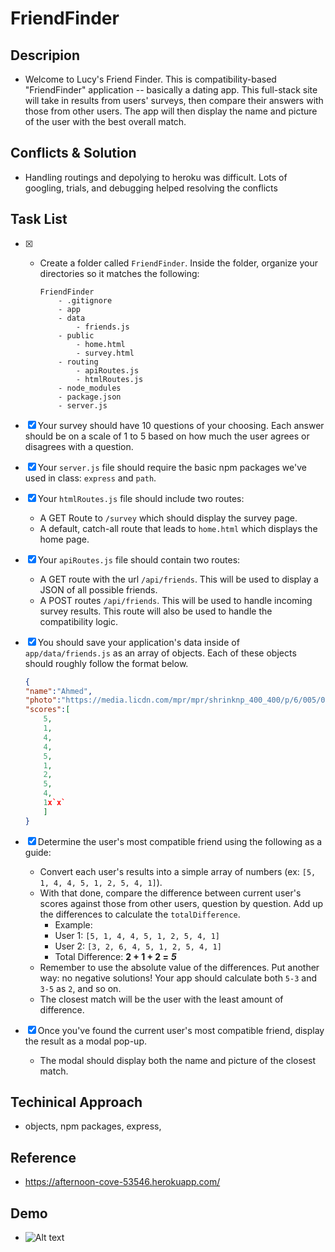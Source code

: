 # FriendFinder
## Descripion

-   Welcome to Lucy's Friend Finder.
    This is compatibility-based "FriendFinder" application -- basically a dating app. 
    This full-stack site will take in results from users' surveys, then compare their answers with those from other users. The app will then display the name and picture of the user with the best overall match. 

## Conflicts & Solution
-   Handling routings and depolying to heroku was difficult. Lots of googling, trials, and debugging helped        resolving the conflicts

## Task List
-   [x] * Create a folder called `FriendFinder`. Inside the folder, organize your directories so it matches 
    the following:

    ```
    FriendFinder
        - .gitignore
        - app
        - data
            - friends.js
        - public
            - home.html
            - survey.html
        - routing
            - apiRoutes.js
            - htmlRoutes.js
        - node_modules
        - package.json
        - server.js
    ```
-   [x] Your survey should have 10 questions of your choosing. Each answer should be on a scale of 1 to 5          based on how much the user agrees or disagrees with a question.
-   [x] Your `server.js` file should require the basic npm packages we've used in class: `express` and `path`.
-   [x] Your `htmlRoutes.js` file should include two routes:
    * A GET Route to `/survey` which should display the survey page.
    * A default, catch-all route that leads to `home.html` which displays the home page. 
-   [x]  Your `apiRoutes.js` file should contain two routes:
    * A GET route with the url `/api/friends`. This will be used to display a JSON of all possible friends.
    * A POST routes `/api/friends`. This will be used to handle incoming survey results. This route will also be used to handle the compatibility logic. 
-   [x] You should save your application's data inside of `app/data/friends.js` as an array of objects. Each 
    of these objects should roughly follow the format below.

    ```json
    {
    "name":"Ahmed",
    "photo":"https://media.licdn.com/mpr/mpr/shrinknp_400_400/p/6/005/064/1bd/3435aa3.jpg",
    "scores":[
        5,
        1,
        4,
        4,
        5,
        1,
        2,
        5,
        4,
        1x`x`
        ]
    }
    ```
   
-   [x] Determine the user's most compatible friend using the following as a guide:
    * Convert each user's results into a simple array of numbers (ex: `[5, 1, 4, 4, 5, 1, 2, 5, 4, 1]`).
    * With that done, compare the difference between current user's scores against those from other users, question by question. Add up the differences to calculate the `totalDifference`.
        * Example: 
        * User 1: `[5, 1, 4, 4, 5, 1, 2, 5, 4, 1]`
        * User 2: `[3, 2, 6, 4, 5, 1, 2, 5, 4, 1]`
        * Total Difference: **2 + 1 + 2 =** **_5_**
    * Remember to use the absolute value of the differences. Put another way: no negative solutions! Your app should calculate both `5-3` and `3-5` as `2`, and so on. 
    * The closest match will be the user with the least amount of difference.    
-   [x] Once you've found the current user's most compatible friend, display the result as a modal pop-up.
    * The modal should display both the name and picture of the closest match.  

## Techinical Approach
-   objects, npm packages, express, 

## Reference
-   https://afternoon-cove-53546.herokuapp.com/

## Demo
- ![Alt text](app/public/images.demo.png?raw=true  "demo")

